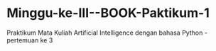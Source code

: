 # Minggu-ke-III--BOOK-Paktikum-1
Praktikum Mata Kuliah Artificial Intelligence dengan bahasa Python - pertemuan ke 3
